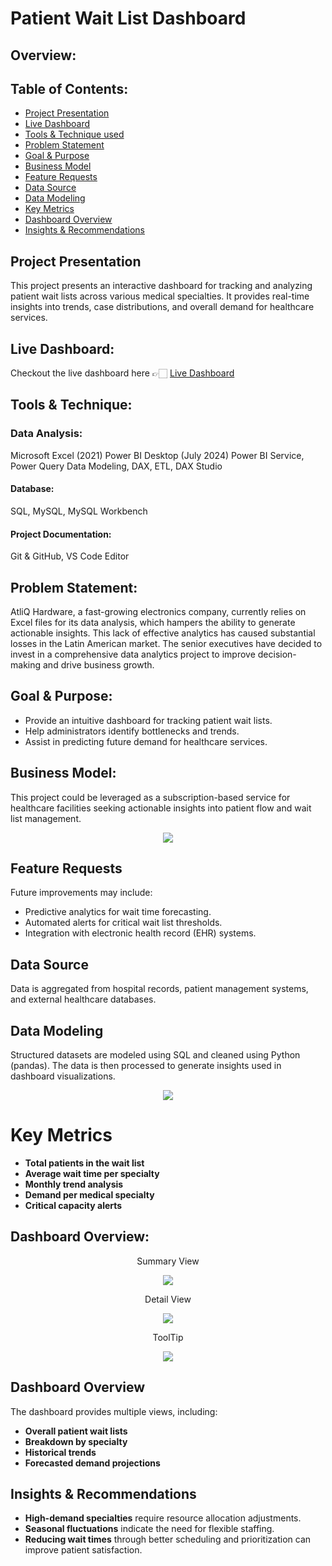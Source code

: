 # Patient Wait List Dashboard

## Overview:

## Table of Contents:

- [Project Presentation](#project-presentation)
- [Live Dashboard](#live-dashboard)
- [Tools & Technique used](#tools--technique)
- [Problem Statement](#problem-statement)
- [Goal & Purpose](#goal--purpose)
- [Business Model](#business-model)
- [Feature Requests](#feature-requests)
- [Data Source](#data-source)
- [Data Modeling](#data-modeling)
- [Key Metrics](#key-metrics)
- [Dashboard Overview](#dashboard-overview)
- [Insights & Recommendations](#insights-and-recommendations)

## Project Presentation
This project presents an interactive dashboard for tracking and analyzing patient wait lists across various medical specialties. It provides real-time insights into trends, case distributions, and overall demand for healthcare services.

## Live Dashboard:

Checkout the live dashboard here 👉🏻 [Live Dashboard](https://app.powerbi.com/view?r=eyJrIjoiNzJmZDFmNTEtZTFmNy00MmZkLWFlNzgtNTc5NGUyNTFhMTM2IiwidCI6ImM2ZTU0OWIzLTVmNDUtNDAzMi1hYWU5LWQ0MjQ0ZGM1YjJjNCJ9)
  
## Tools & Technique:
### Data Analysis:
Microsoft Excel (2021)
Power BI Desktop (July 2024)
Power BI Service, Power Query
Data Modeling, DAX, ETL, DAX Studio

#### Database:
SQL, MySQL, MySQL Workbench

#### Project Documentation:
Git & GitHub, VS Code Editor

## Problem Statement:
AtliQ Hardware, a fast-growing electronics company, currently relies on Excel files for its data analysis, which hampers the ability to generate actionable insights. This lack of effective analytics has caused substantial losses in the Latin American market. The senior executives have decided to invest in a comprehensive data analytics project to improve decision-making and drive business growth.

## Goal & Purpose:

 - Provide an intuitive dashboard for tracking patient wait lists.
- Help administrators identify bottlenecks and trends.
- Assist in predicting future demand for healthcare services.

## Business Model:

This project could be leveraged as a subscription-based service for healthcare facilities seeking actionable insights into patient flow and wait list management.

<p align="center">
<img src="https://github.com/Deepthi3245/Hospital-Wait-List/blob/main/Data%20Modeling/Inpatient%20-vs-%20Outpatient.jpg?raw=true" >
</p>


## Feature Requests
Future improvements may include:
- Predictive analytics for wait time forecasting.
- Automated alerts for critical wait list thresholds.
- Integration with electronic health record (EHR) systems.


## Data Source
Data is aggregated from hospital records, patient management systems, and external healthcare databases.

## Data Modeling
Structured datasets are modeled using SQL and cleaned using Python (pandas). The data is then processed to generate insights used in dashboard visualizations.
<p align="center">
<img src="https://github.com/Deepthi3245/Hospital-Wait-List/blob/main/Data%20Modeling/Data%20Modeling.png?raw=true" >
</p>


# Key Metrics
- **Total patients in the wait list**
- **Average wait time per specialty**
- **Monthly trend analysis**
- **Demand per medical specialty**
- **Critical capacity alerts**


## Dashboard Overview:
<p align="center"> Summary View </p>
<p align="center">
  <img src="https://github.com/Deepthi3245/Hospital-Wait-List/blob/main/Project%20Views/Summary%20page.png?raw=true">
</p>

<p align="center"> Detail View </p>
<p align="center">
  <img src="https://github.com/Deepthi3245/Hospital-Wait-List/blob/main/Project%20Views/Detail%20View.png?raw=true">
</p>

<p align="center"> ToolTip </p>
<p align="center">
  <img src="https://github.com/Deepthi3245/Hospital-Wait-List/blob/main/Project%20Views/Tooltip.png?raw=true">
</p>

## Dashboard Overview
The dashboard provides multiple views, including:
- **Overall patient wait lists**
- **Breakdown by specialty**
- **Historical trends**
- **Forecasted demand projections**

## Insights & Recommendations
- **High-demand specialties** require resource allocation adjustments.
- **Seasonal fluctuations** indicate the need for flexible staffing.
- **Reducing wait times** through better scheduling and prioritization can improve patient satisfaction.




